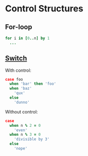 # Control Structures

## For-loop

```coffeescript
for i in [0..n] by 1
  ...
```

## [Switch](http://coffeescript.org/#switch)

With control:

```coffeescript
case foo
  when 'bar' then 'foo'
  when 'baz'
    'qux'
  else
    'dunno'
```

Without control:

```coffeescript
case
  when n % 2 = 0
    'even'
  when n % 3 = 0
    'divisible by 3'
  else
    'nope'
```
